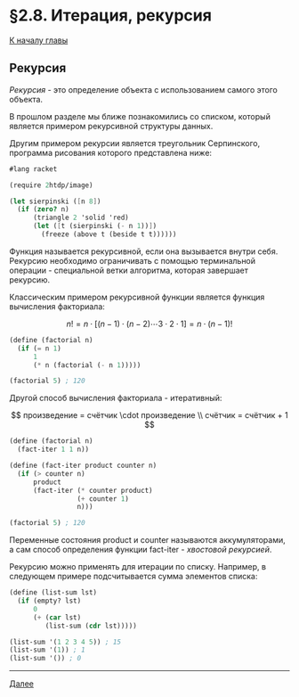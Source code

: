 # §2.8. Итерация, рекурсия

[К началу главы](CHAPTER_2.md)

## Рекурсия

*Рекурсия* - это определение объекта с использованием самого этого объекта.

В прошлом разделе мы ближе познакомились со списком, который является примером рекурсивной структуры данных.

Другим примером рекурсии является треугольник Серпинского, программа рисования которого представлена ниже:

```scheme
#lang racket

(require 2htdp/image)

(let sierpinski ([n 8])
  (if (zero? n)
      (triangle 2 'solid 'red)
      (let ([t (sierpinski (- n 1))])
        (freeze (above t (beside t t))))))
```

Функция называется рекурсивной, если она вызывается внутри себя.  
Рекурсию необходимо ограничивать с помощью терминальной операции - специальной ветки алгоритма, которая завершает рекурсию.

Классическим примером рекурсивной функции является функция вычисления факториала:

$$
n! = n \cdot [(n - 1) \cdot (n - 2) \cdots 3 \cdot 2 \cdot 1] = n \cdot (n - 1)!
$$

```scheme
(define (factorial n)
  (if (= n 1)
      1
      (* n (factorial (- n 1)))))

(factorial 5) ; 120
```

Другой способ вычисления факториала - итеративный:

$$
произведение = счётчик \cdot произведение \\
счётчик = счётчик + 1
$$

```scheme
(define (factorial n)
  (fact-iter 1 1 n))

(define (fact-iter product counter n)
  (if (> counter n)
      product
      (fact-iter (* counter product)
                 (+ counter 1)
                 n)))

(factorial 5) ; 120
```

Переменные состояния product и counter называются аккумуляторами, а сам способ определения функции fact-iter - *хвостовой рекурсией*.

Рекурсию можно применять для итерации по списку. Например, в следующем примере подсчитывается сумма элементов списка:

```scheme
(define (list-sum lst)
  (if (empty? lst)
      0
      (+ (car lst)
         (list-sum (cdr lst)))))

(list-sum '(1 2 3 4 5)) ; 15
(list-sum '(1)) ; 1
(list-sum '()) ; 0
```

---
[Далее](SECTION_2_9.md)
